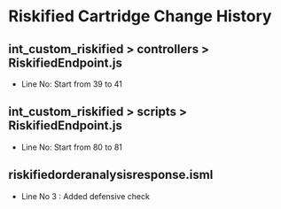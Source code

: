 # Riskified Cartridge Change History

## int_custom_riskified > controllers > RiskifiedEndpoint.js
- Line No: Start from 39 to 41

## int_custom_riskified > scripts > RiskifiedEndpoint.js
- Line No: Start from 80 to 81

## riskifiedorderanalysisresponse.isml
- Line No 3 : Added defensive check
